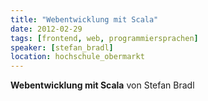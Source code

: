 ```yaml
---
title: "Webentwicklung mit Scala"
date: 2012-02-29
tags: [frontend, web, programmiersprachen]
speaker: [stefan_bradl]
location: hochschule_obermarkt
---
```


**Webentwicklung mit Scala** von Stefan Bradl
